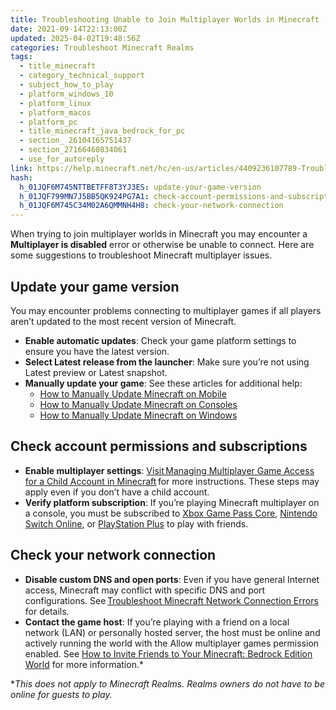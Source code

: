 ```yaml
---
title: Troubleshooting Unable to Join Multiplayer Worlds in Minecraft
date: 2021-09-14T22:13:00Z
updated: 2025-04-02T19:48:56Z
categories: Troubleshoot Minecraft Realms
tags:
  - title_minecraft
  - category_technical_support
  - subject_how_to_play
  - platform_windows_10
  - platform_linux
  - platform_macos
  - platform_pc
  - title_minecraft_java_bedrock_for_pc
  - section_ 26104165751437
  - section_27166460834061
  - use_for_autoreply
link: https://help.minecraft.net/hc/en-us/articles/4409236107789-Troubleshooting-Unable-to-Join-Multiplayer-Worlds-in-Minecraft
hash:
  h_01JQF6M745NTTBETFF8T3YJ3ES: update-your-game-version
  h_01JQF799MN7J5BB5QK924PG7A1: check-account-permissions-and-subscriptions
  h_01JQF6M745C34M02A6QMMNH4H8: check-your-network-connection
---
```


When trying to join multiplayer worlds in Minecraft you may encounter a **Multiplayer is disabled** error or otherwise be unable to connect. Here are some suggestions to troubleshoot Minecraft multiplayer issues.

## Update your game version

You may encounter problems connecting to multiplayer games if all players aren’t updated to the most recent version of Minecraft.

- **Enable automatic updates**: Check your game platform settings to ensure you have the latest version.
- **Select Latest release from the launcher**: Make sure you’re not using Latest preview or Latest snapshot.
- **Manually update your game**: See these articles for additional help:
  - [How to Manually Update Minecraft on Mobile](../Download-Install/How-to-Manually-Update-Minecraft-on-Mobile.md)
  - [How to Manually Update Minecraft on Consoles](../Download-Install/How-to-Manually-Update-Minecraft-on-Consoles.md)
  - [How to Manually Update Minecraft on Windows](../Download-Install/How-to-Manually-Update-Minecraft-on-Windows.md)

## Check account permissions and subscriptions

- **Enable multiplayer settings**: [Visit Managing Multiplayer Game Access for a Child Account in Minecraft](../Account-Settings/Managing-Multiplayer-Game-Access-for-a-Child-Account-in-Minecraft.md) for more instructions. These steps may apply even if you don’t have a child account.
- **Verify platform subscription**: If you’re playing Minecraft multiplayer on a console, you must be subscribed to [Xbox Game Pass Core](https://www.xbox.com/en-US/xbox-game-pass), [Nintendo Switch Online](https://ec.nintendo.com/US/en/membership/), or [PlayStation Plus](https://www.playstation.com/en-us/ps-plus/) to play with friends.

## Check your network connection

- **Disable custom DNS and open ports**: Even if you have general Internet access, Minecraft may conflict with specific DNS and port configurations. See [Troubleshoot Minecraft Network Connection Errors](../Performance-Troubleshooting/Troubleshoot-Minecraft-Network-Connection-Errors.md) for details.
- **Contact the game host**: If you’re playing with a friend on a local network (LAN) or personally hosted server, the host must be online and actively running the world with the Allow multiplayer games permission enabled. See [How to Invite Friends to Your Minecraft: Bedrock Edition World](../Multiplayer-Support/How-to-Invite-Friends-to-Your-Minecraft-Bedrock-Edition-World.md) for more information.\*

\**This does not apply to Minecraft Realms. Realms owners do not have to be online for guests to play.*
